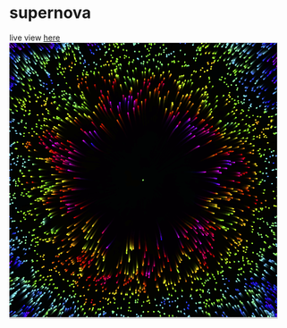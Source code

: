 # supernova
live view [here](https://www.openprocessing.org/sketch/760859)
![supernova](thumbnail.png)
